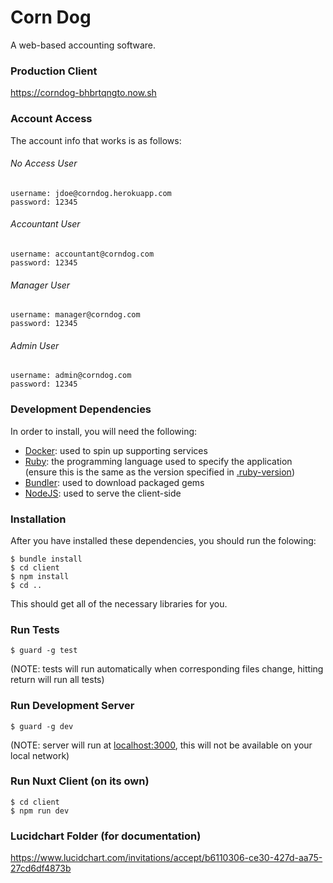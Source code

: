 # Corn Dog
A web-based accounting software.

### Production Client
https://corndog-bhbrtqngto.now.sh

### Account Access
The account info that works is as follows:

###### No Access User
```
username: jdoe@corndog.herokuapp.com
password: 12345
```

###### Accountant User
```
username: accountant@corndog.com
password: 12345
```

###### Manager User
```
username: manager@corndog.com
password: 12345
```

###### Admin User
```
username: admin@corndog.com
password: 12345
```

### Development Dependencies
In order to install, you will need the following:
* [Docker](https://www.docker.com): used to spin up supporting services
* [Ruby](https://www.ruby-lang.org/en/): the programming language used to specify the application (ensure this is the same as the version specified in [.ruby-version](.ruby-version))
* [Bundler](http://bundler.io): used to download packaged gems
* [NodeJS](https://nodejs.org/en/): used to serve the client-side

### Installation
After you have installed these dependencies, you should run the folowing:
```shell
$ bundle install
$ cd client
$ npm install
$ cd ..
```
This should get all of the necessary libraries for you.

### Run Tests
```shell
$ guard -g test
```
(NOTE: tests will run automatically when corresponding files change, hitting return will run all tests)

### Run Development Server
```shell
$ guard -g dev
```
(NOTE: server will run at [localhost:3000](http://localhost:3000), this will not be available on your local network)

### Run Nuxt Client (on its own)
```shell
$ cd client
$ npm run dev
```

### Lucidchart Folder (for documentation)
https://www.lucidchart.com/invitations/accept/b6110306-ce30-427d-aa75-27cd6df4873b
